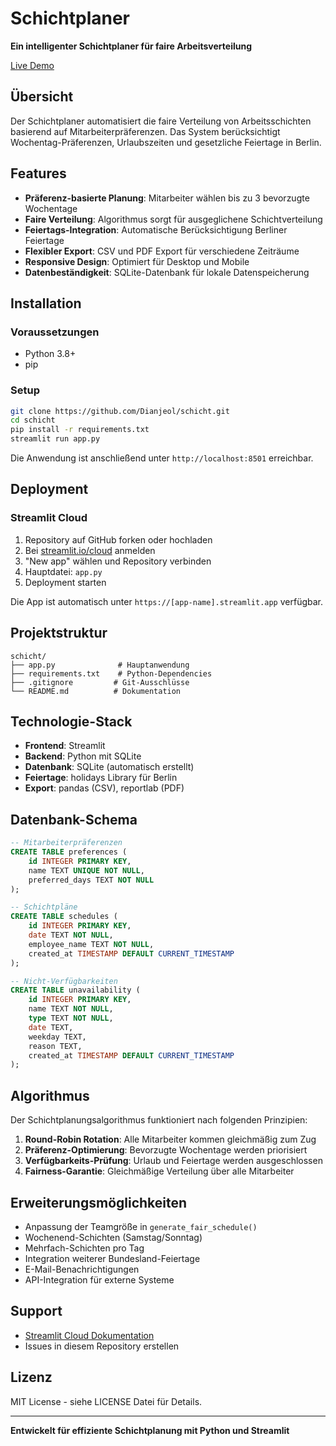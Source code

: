 # Schichtplaner

**Ein intelligenter Schichtplaner für faire Arbeitsverteilung**

[Live Demo](https://schicht.streamlit.app/)

## Übersicht

Der Schichtplaner automatisiert die faire Verteilung von Arbeitsschichten basierend auf Mitarbeiterpräferenzen. Das System berücksichtigt Wochentag-Präferenzen, Urlaubszeiten und gesetzliche Feiertage in Berlin.

## Features

- **Präferenz-basierte Planung**: Mitarbeiter wählen bis zu 3 bevorzugte Wochentage
- **Faire Verteilung**: Algorithmus sorgt für ausgeglichene Schichtverteilung
- **Feiertags-Integration**: Automatische Berücksichtigung Berliner Feiertage
- **Flexibler Export**: CSV und PDF Export für verschiedene Zeiträume
- **Responsive Design**: Optimiert für Desktop und Mobile
- **Datenbeständigkeit**: SQLite-Datenbank für lokale Datenspeicherung

## Installation

### Voraussetzungen
- Python 3.8+
- pip

### Setup
```bash
git clone https://github.com/Dianjeol/schicht.git
cd schicht
pip install -r requirements.txt
streamlit run app.py
```

Die Anwendung ist anschließend unter `http://localhost:8501` erreichbar.

## Deployment

### Streamlit Cloud
1. Repository auf GitHub forken oder hochladen
2. Bei [streamlit.io/cloud](https://streamlit.io/cloud) anmelden
3. "New app" wählen und Repository verbinden
4. Hauptdatei: `app.py`
5. Deployment starten

Die App ist automatisch unter `https://[app-name].streamlit.app` verfügbar.

## Projektstruktur

```
schicht/
├── app.py              # Hauptanwendung
├── requirements.txt    # Python-Dependencies
├── .gitignore         # Git-Ausschlüsse
└── README.md          # Dokumentation
```

## Technologie-Stack

- **Frontend**: Streamlit
- **Backend**: Python mit SQLite
- **Datenbank**: SQLite (automatisch erstellt)
- **Feiertage**: holidays Library für Berlin
- **Export**: pandas (CSV), reportlab (PDF)

## Datenbank-Schema

```sql
-- Mitarbeiterpräferenzen
CREATE TABLE preferences (
    id INTEGER PRIMARY KEY,
    name TEXT UNIQUE NOT NULL,
    preferred_days TEXT NOT NULL
);

-- Schichtpläne
CREATE TABLE schedules (
    id INTEGER PRIMARY KEY,
    date TEXT NOT NULL,
    employee_name TEXT NOT NULL,
    created_at TIMESTAMP DEFAULT CURRENT_TIMESTAMP
);

-- Nicht-Verfügbarkeiten
CREATE TABLE unavailability (
    id INTEGER PRIMARY KEY,
    name TEXT NOT NULL,
    type TEXT NOT NULL,
    date TEXT,
    weekday TEXT,
    reason TEXT,
    created_at TIMESTAMP DEFAULT CURRENT_TIMESTAMP
);
```

## Algorithmus

Der Schichtplanungsalgorithmus funktioniert nach folgenden Prinzipien:

1. **Round-Robin Rotation**: Alle Mitarbeiter kommen gleichmäßig zum Zug
2. **Präferenz-Optimierung**: Bevorzugte Wochentage werden priorisiert
3. **Verfügbarkeits-Prüfung**: Urlaub und Feiertage werden ausgeschlossen
4. **Fairness-Garantie**: Gleichmäßige Verteilung über alle Mitarbeiter

## Erweiterungsmöglichkeiten

- Anpassung der Teamgröße in `generate_fair_schedule()`
- Wochenend-Schichten (Samstag/Sonntag)
- Mehrfach-Schichten pro Tag
- Integration weiterer Bundesland-Feiertage
- E-Mail-Benachrichtigungen
- API-Integration für externe Systeme

## Support

- [Streamlit Cloud Dokumentation](https://docs.streamlit.io/streamlit-cloud)
- Issues in diesem Repository erstellen

## Lizenz

MIT License - siehe LICENSE Datei für Details.

---

**Entwickelt für effiziente Schichtplanung mit Python und Streamlit** 